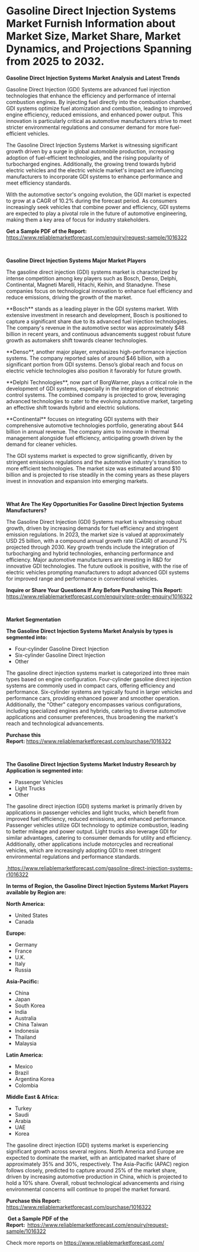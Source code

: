 <p><h1>Gasoline Direct Injection Systems Market Furnish Information about Market Size, Market Share, Market Dynamics, and Projections Spanning from 2025 to 2032.</h1></p><p><strong>Gasoline Direct Injection Systems Market Analysis and Latest Trends</strong></p>
<p><p>Gasoline Direct Injection (GDI) Systems are advanced fuel injection technologies that enhance the efficiency and performance of internal combustion engines. By injecting fuel directly into the combustion chamber, GDI systems optimize fuel atomization and combustion, leading to improved engine efficiency, reduced emissions, and enhanced power output. This innovation is particularly critical as automotive manufacturers strive to meet stricter environmental regulations and consumer demand for more fuel-efficient vehicles.</p><p>The Gasoline Direct Injection Systems Market is witnessing significant growth driven by a surge in global automobile production, increasing adoption of fuel-efficient technologies, and the rising popularity of turbocharged engines. Additionally, the growing trend towards hybrid electric vehicles and the electric vehicle market's impact are influencing manufacturers to incorporate GDI systems to enhance performance and meet efficiency standards. </p><p>With the automotive sector's ongoing evolution, the GDI market is expected to grow at a CAGR of 10.2% during the forecast period. As consumers increasingly seek vehicles that combine power and efficiency, GDI systems are expected to play a pivotal role in the future of automotive engineering, making them a key area of focus for industry stakeholders.</p></p>
<p><strong>Get a Sample PDF of the Report:&nbsp;</strong> <a href="https://www.reliablemarketforecast.com/enquiry/request-sample/1016322?utm_campaign=3530&utm_medium=2&utm_source=Github&utm_content=ia&utm_term=30032025&utm_id=gasoline-direct-injection-systems">https://www.reliablemarketforecast.com/enquiry/request-sample/1016322</a></p>
<p>&nbsp;</p>
<p><strong>Gasoline Direct Injection Systems Major Market Players</strong></p>
<p><p>The gasoline direct injection (GDI) systems market is characterized by intense competition among key players such as Bosch, Denso, Delphi, Continental, Magneti Marelli, Hitachi, Keihin, and Stanadyne. These companies focus on technological innovation to enhance fuel efficiency and reduce emissions, driving the growth of the market.</p><p>**Bosch** stands as a leading player in the GDI systems market. With extensive investment in research and development, Bosch is positioned to capture a significant share due to its advanced fuel injection technologies. The company's revenue in the automotive sector was approximately $48 billion in recent years, and continuous advancements suggest robust future growth as automakers shift towards cleaner technologies.</p><p>**Denso**, another major player, emphasizes high-performance injection systems. The company reported sales of around $46 billion, with a significant portion from GDI systems. Denso’s global reach and focus on electric vehicle technologies also position it favorably for future growth.</p><p>**Delphi Technologies**, now part of BorgWarner, plays a critical role in the development of GDI systems, especially in the integration of electronic control systems. The combined company is projected to grow, leveraging advanced technologies to cater to the evolving automotive market, targeting an effective shift towards hybrid and electric solutions.</p><p>**Continental** focuses on integrating GDI systems with their comprehensive automotive technologies portfolio, generating about $44 billion in annual revenue. The company aims to innovate in thermal management alongside fuel efficiency, anticipating growth driven by the demand for cleaner vehicles.</p><p>The GDI systems market is expected to grow significantly, driven by stringent emissions regulations and the automotive industry's transition to more efficient technologies. The market size was estimated around $10 billion and is projected to rise steadily in the coming years as these players invest in innovation and expansion into emerging markets.</p></p>
<p>&nbsp;</p>
<p><strong>What Are The Key Opportunities For Gasoline Direct Injection Systems Manufacturers?</strong></p>
<p><p>The Gasoline Direct Injection (GDI) Systems market is witnessing robust growth, driven by increasing demands for fuel efficiency and stringent emission regulations. In 2023, the market size is valued at approximately USD 25 billion, with a compound annual growth rate (CAGR) of around 7% projected through 2030. Key growth trends include the integration of turbocharging and hybrid technologies, enhancing performance and efficiency. Major automotive manufacturers are investing in R&D for innovative GDI technologies. The future outlook is positive, with the rise of electric vehicles prompting manufacturers to adopt advanced GDI systems for improved range and performance in conventional vehicles.</p></p>
<p><strong>Inquire or Share Your Questions If Any Before Purchasing This Report:</strong> <a href="https://www.reliablemarketforecast.com/enquiry/pre-order-enquiry/1016322?utm_campaign=3530&utm_medium=2&utm_source=Github&utm_content=ia&utm_term=30032025&utm_id=gasoline-direct-injection-systems">https://www.reliablemarketforecast.com/enquiry/pre-order-enquiry/1016322</a></p>
<p>&nbsp;</p>
<p><strong>Market Segmentation</strong></p>
<p><strong>The Gasoline Direct Injection Systems Market Analysis by types is segmented into:</strong></p>
<p><ul><li>Four-cylinder Gasoline Direct Injection</li><li>Six-cylinder Gasoline Direct Injection</li><li>Other</li></ul></p>
<p><p>The gasoline direct injection systems market is categorized into three main types based on engine configuration. Four-cylinder gasoline direct injection systems are commonly used in compact cars, offering efficiency and performance. Six-cylinder systems are typically found in larger vehicles and performance cars, providing enhanced power and smoother operation. Additionally, the "Other" category encompasses various configurations, including specialized engines and hybrids, catering to diverse automotive applications and consumer preferences, thus broadening the market's reach and technological advancements.</p></p>
<p><strong>Purchase this Report:&nbsp;</strong><a href="https://www.reliablemarketforecast.com/purchase/1016322?utm_campaign=3530&utm_medium=2&utm_source=Github&utm_content=ia&utm_term=30032025&utm_id=gasoline-direct-injection-systems">https://www.reliablemarketforecast.com/purchase/1016322</a></p>
<p>&nbsp;</p>
<p><strong>The Gasoline Direct Injection Systems Market Industry Research by Application is segmented into:</strong></p>
<p><ul><li>Passenger Vehicles</li><li>Light Trucks</li><li>Other</li></ul></p>
<p><p>The gasoline direct injection (GDI) systems market is primarily driven by applications in passenger vehicles and light trucks, which benefit from improved fuel efficiency, reduced emissions, and enhanced performance. Passenger vehicles utilize GDI technology to optimize combustion, leading to better mileage and power output. Light trucks also leverage GDI for similar advantages, catering to consumer demands for utility and efficiency. Additionally, other applications include motorcycles and recreational vehicles, which are increasingly adopting GDI to meet stringent environmental regulations and performance standards.</p></p>
<p><a href="https://www.reliablemarketforecast.com/gasoline-direct-injection-systems-r1016322?utm_campaign=3530&utm_medium=2&utm_source=Github&utm_content=ia&utm_term=30032025&utm_id=gasoline-direct-injection-systems">&nbsp;https://www.reliablemarketforecast.com/gasoline-direct-injection-systems-r1016322</a></p>
<p><strong>In terms of Region, the Gasoline Direct Injection Systems Market Players available by Region are:</strong></p>
<p>
    <p> <strong> North America: </strong>
        <ul>
            <li>United States</li>
            <li>Canada</li>
        </ul>
        </p> 
    <p> <strong> Europe: </strong>
        <ul>
            <li>Germany</li>
            <li>France</li>
            <li>U.K.</li>
            <li>Italy</li>
            <li>Russia</li>
        </ul>
        </p> 
    <p> <strong> Asia-Pacific: </strong>
        <ul>
            <li>China</li>
            <li>Japan</li>
            <li>South Korea</li>
            <li>India</li>
            <li>Australia</li>
            <li>China Taiwan</li>
            <li>Indonesia</li>
            <li>Thailand</li>
            <li>Malaysia</li>
        </ul>
        </p> 
    <p> <strong> Latin America: </strong>
        <ul>
            <li>Mexico</li>
            <li>Brazil</li>
            <li>Argentina Korea</li>
            <li>Colombia</li>
        </ul>
        </p> 
    <p> <strong> Middle East & Africa: </strong>
        <ul>
            <li>Turkey</li>
            <li>Saudi</li>
            <li>Arabia</li>
            <li>UAE</li>
            <li>Korea</li>
        </ul>
    </p>
    </p>
<p><p>The gasoline direct injection (GDI) systems market is experiencing significant growth across several regions. North America and Europe are expected to dominate the market, with an anticipated market share of approximately 35% and 30%, respectively. The Asia-Pacific (APAC) region follows closely, predicted to capture around 25% of the market share, driven by increasing automotive production in China, which is projected to hold a 10% share. Overall, robust technological advancements and rising environmental concerns will continue to propel the market forward.</p></p>
<p><strong>Purchase this Report: </strong><a href="https://www.reliablemarketforecast.com/purchase/1016322?utm_campaign=3530&utm_medium=2&utm_source=Github&utm_content=ia&utm_term=30032025&utm_id=gasoline-direct-injection-systems">https://www.reliablemarketforecast.com/purchase/1016322</a></p>
<p>&nbsp;<strong>Get a Sample PDF of the Report:&nbsp;&nbsp;</strong><a href="https://www.reliablemarketforecast.com/enquiry/request-sample/1016322?utm_campaign=3530&utm_medium=2&utm_source=Github&utm_content=ia&utm_term=30032025&utm_id=gasoline-direct-injection-systems">https://www.reliablemarketforecast.com/enquiry/request-sample/1016322</a></p>
<p><strong></strong></p>
<p>Check more reports on <a href="https://www.reliablemarketforecast.com/?utm_campaign=3530&utm_medium=2&utm_source=Github&utm_content=ia&utm_term=30032025&utm_id=gasoline-direct-injection-systems">https://www.reliablemarketforecast.com/</a></p>